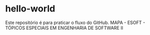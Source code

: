 # hello-world
Este repositório é para praticar o fluxo do GitHub.
MAPA - ESOFT - TÓPICOS ESPECIAIS EM ENGENHARIA DE SOFTWARE II
